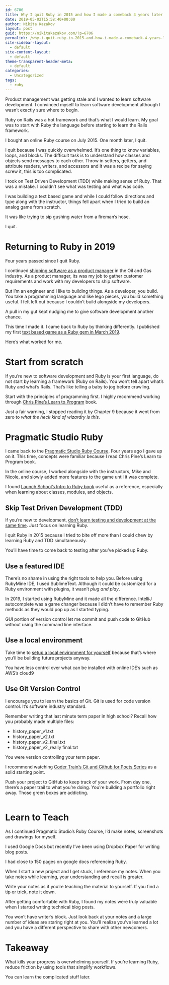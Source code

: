 ```yaml
---
id: 6706
title: Why I quit Ruby in 2015 and how I made a comeback 4 years later
date: 2019-05-02T15:58:40+00:00
author: Nikita Kazakov
layout: post
guid: https://nikitakazakov.com/?p=6706
permalink: /why-i-quit-ruby-in-2015-and-how-i-made-a-comeback-4-years-later/
site-sidebar-layout:
  - default
site-content-layout:
  - default
theme-transparent-header-meta:
  - default
categories:
  - Uncategorized
tags:
  - ruby
---
```

Product management was getting stale and I wanted to learn software development. I convinced myself to learn software development although I wasn’t exactly sure where to begin.

Ruby on Rails was a hot framework and that&#8217;s what I would learn. My goal was to start with Ruby the language before starting to learn the Rails framework.

I bought an online Ruby course on July 2015. One month later, I quit.

I quit because I was quickly overwhelmed. It’s one thing to know variables, loops, and blocks. The difficult task is to understand how classes and objects send messages to each other. Throw in setters, getters, and attribute readers, writers, and accessors and it was a recipe for saying screw it, this is too complicated.

I took on Test Driven Development (TDD) while making sense of Ruby. That was a mistake. I couldn&#8217;t see what was testing and what was code.

I was building a text based game and while I could follow directions and type along with the instructor, things fell apart when I tried to build an analog game from scratch.

It was like trying to sip gushing water from a fireman&#8217;s hose.

I quit.

# Returning to Ruby in 2019

Four years passed since I quit Ruby. 

I continued <a rel="noreferrer noopener" aria-label="shipping software as a product manager (opens in a new tab)" href="https://nikitakazakov.com/projects/" target="_blank">shipping software as a product manager</a> in the Oil and Gas industry. As a product manager, its was my job to gather customer requirements and work with my developers to ship software.

But I&#8217;m an engineer and I like to building things. As a developer, you build. You take a programming language and like lego pieces, you build something useful. I felt left out because I couldn&#8217;t build alongside my developers.

A pull in my gut kept nudging me to give software development another chance.

This time I made it. I came back to Ruby by thinking differently. I published my first <a rel="noreferrer noopener" target="_blank" href="https://github.com/nikita-kazakov/Pragmatic-Ruby-Game">text based game as a Ruby gem in March 2019</a>. 

Here’s what worked for me.

# Start from scratch

If you’re new to software development and Ruby is your first language, do not start by learning a framework (Ruby on Rails). You won&#8217;t tell apart what&#8217;s Ruby and what&#8217;s Rails. That’s like telling a baby to jog before crawling. 

Start with the principles of programming first. I highly recommend working through <a rel="noreferrer noopener" target="_blank" href="https://pragprog.com/titles/ltp2/learn-to-program-2nd-edition">Chris Pine’s Learn to Program</a> book. 

Just a fair warning, I stopped reading it by Chapter 9 because it went from zero to _what the heck kind of wizardry is this._ 

# Pragmatic Studio Ruby

I came back to the <a href="https://pragmaticstudio.com/ruby" target="_blank" rel="noreferrer noopener" aria-label="Pragmatic Studio Ruby Course (opens in a new tab)">Pragmatic Studio Ruby Course</a>. Four years ago I gave up on it. This time, concepts were familiar because I read Chris Pine’s Learn to Program book.

In the online course, I worked alongside with the instructors, Mike and Nicole, and slowly added more features to the game until it was complete.

I found <a rel="noreferrer noopener" target="_blank" href="https://launchschool.com/books/ruby/read/introduction">Launch School’s Intro to Ruby book</a> useful as a reference, especially when learning about classes, modules, and objects.

## Skip Test Driven Development (TDD)

If you&#8217;re new to development, <a href="https://nikitakazakov.com/why-skip-testing-if-youre-new-to-software-development/" target="_blank" rel="noreferrer noopener" aria-label="don’t learn testing and development at the same time (opens in a new tab)">don’t learn testing and development at the same time</a>. Just focus on learning Ruby.

I quit Ruby in 2015 because I tried to bite off more than I could chew by learning Ruby and TDD simultaneously.

You’ll have time to come back to testing after you’ve picked up Ruby.

## Use a featured IDE

There’s no shame in using the right tools to help you. Before using RubyMine IDE, I used SublimeText. Although it could be customized for a Ruby environment with plugins, it wasn&#8217;t _plug and play_.

In 2019, I started using RubyMine and it made all the difference. IntelliJ autocomplete was a game changer because I didn&#8217;t have to remember Ruby methods as they would pop up as I started typing.

GUI portion of version control let me commit and push code to GitHub without using the command line interface.

## Use a local environment

Take time to <a rel="noreferrer noopener" target="_blank" href="https://nikitakazakov.com/how-to-install-rubymine-and-setup-a-ruby-environment-on-linux/">setup a local environment for yourself</a> because that’s where you’ll be building future projects anyway.

You have less control over what can be installed with online IDE&#8217;s such as AWS&#8217;s cloud9

## Use Git Version Control

I encourage you to learn the basics of Git. Git is used for code version control. It’s software industry standard.

Remember writing that last minute term paper in high school? Recall how you probably made multiple files:  


  * history\_paper\_v1.txt
  * history\_paper\_v2.txt
  * history\_paper\_v2_final.txt
  * history\_paper\_v2_really final.txt

You were version controlling your term paper.

I recommend watching <a rel="noreferrer noopener" target="_blank" href="https://www.youtube.com/watch?v=BCQHnlnPusY&list=PLRqwX-V7Uu6ZF9C0YMKuns9sLDzK6zoiV&index=1">Coder Train’s Git and Github for Poets Series</a> as a solid starting point.

Push your project to GitHub to keep track of your work. From day one, there’s a paper trail to what you’re doing. You’re building a portfolio right away. Those green boxes are addicting.<figure class="wp-block-image">

<img src="https://nikitakazakov.com/wp-content/uploads/2019/06/s_7CC72309B722DC1CE4F1420DA341449D7FB673CD5CA7F23DE5DF9ACECF69B390_1560611464752_image.png" alt="" class="wp-image-6748" srcset="https://nikitakazakov.com/wp-content/uploads/2019/06/s_7CC72309B722DC1CE4F1420DA341449D7FB673CD5CA7F23DE5DF9ACECF69B390_1560611464752_image.png 860w, https://nikitakazakov.com/wp-content/uploads/2019/06/s_7CC72309B722DC1CE4F1420DA341449D7FB673CD5CA7F23DE5DF9ACECF69B390_1560611464752_image-300x76.png 300w, https://nikitakazakov.com/wp-content/uploads/2019/06/s_7CC72309B722DC1CE4F1420DA341449D7FB673CD5CA7F23DE5DF9ACECF69B390_1560611464752_image-768x196.png 768w" sizes="(max-width: 860px) 100vw, 860px" /> </figure> 

# Learn to Teach

As I continued Pragmatic Studio’s Ruby Course, I’d make notes, screenshots and drawings for myself.

I used Google Docs but recently I’ve been using Dropbox Paper for writing blog posts.

I had close to 150 pages on google docs referencing Ruby.

When I start a new project and I get stuck, I reference my notes. When you take notes while learning, your understanding and recall is greater.

Write your notes as if you’re teaching the material to yourself. If you find a tip or trick, note it down.

After getting comfortable with Ruby, I found my notes were truly valuable when I started writing technical blog posts.

You won’t have writer’s block. Just look back at your notes and a large number of ideas are staring right at you. You’ll realize you’ve learned a lot and you have a different perspective to share with other newcomers.

# Takeaway

What kills your progress is overwhelming yourself. If you’re learning Ruby, reduce friction by using tools that simplify workflows.

You can learn the complicated stuff later.